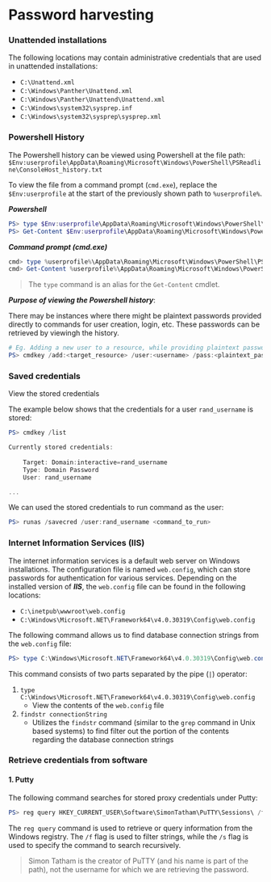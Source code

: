 # Password harvesting

### Unattended installations

The following locations may contain administrative credentials that are used in unattended installations:

* `C:\Unattend.xml`
* `C:\Windows\Panther\Unattend.xml`
* `C:\Windows\Panther\Unattend\Unattend.xml`
* `C:\Windows\system32\sysprep.inf`
* `C:\Windows\system32\sysprep\sysprep.xml`

### Powershell History

The Powershell history can be viewed using Powershell at the file path: `$Env:userprofile\AppData\Roaming\Microsoft\Windows\PowerShell\PSReadline\ConsoleHost_history.txt`

To view the file from a command prompt (`cmd.exe`), replace the `$Env:userprofile` at the start of the previously shown path to `%userprofile%`.

_**Powershell**_

```powershell
PS> type $Env:userprofile\AppData\Roaming\Microsoft\Windows\PowerShell\PSReadline\ConsoleHost_history.txt
PS> Get-Content $Env:userprofile\AppData\Roaming\Microsoft\Windows\PowerShell\PSReadline\ConsoleHost_history.txt
```

_**Command prompt (cmd.exe)**_

```powershell
cmd> type %userprofile%\AppData\Roaming\Microsoft\Windows\PowerShell\PSReadline\ConsoleHost_history.txt
cmd> Get-Content %userprofile%\AppData\Roaming\Microsoft\Windows\PowerShell\PSReadline\ConsoleHost_history.txt
```

> The `type` command is an alias for the `Get-Content` cmdlet.

_**Purpose of viewing the Powershell history**_:

There may be instances where there might be plaintext passwords provided directly to commands for user creation, login, etc. These passwords can be retrieved by viewingh the history.

```powershell
# Eg. Adding a new user to a resource, while providing plaintext password
PS> cmdkey /add:<target_resource> /user:<username> /pass:<plaintext_password>
```

### Saved credentials

View the stored credentials

The example below shows that the credentials for a user `rand_username` is stored:

```powershell
PS> cmdkey /list

Currently stored credentials:
  
    Target: Domain:interactive=rand_username       
    Type: Domain Password                           
    User: rand_username

...
```

We can used the stored credentials to run command as the user:

```powershell
PS> runas /savecred /user:rand_username <command_to_run>
```

### Internet Information Services (IIS)

The internet information services is a default web server on Windows installations. The configuration file is named `web.config`, which can store passwords for authentication for various services. Depending on the installed version of _**IIS**_, the `web.config` file can be found in the following locations:

* `C:\inetpub\wwwroot\web.config`
* `C:\Windows\Microsoft.NET\Framework64\v4.0.30319\Config\web.config`

The following command allows us to find database connection strings from the `web.config` file:

```powershell
PS> type C:\Windows\Microsoft.NET\Framework64\v4.0.30319\Config\web.config | findstr connectionString
```

This command consists of two parts separated by the pipe (`|`) operator:

1. `type C:\Windows\Microsoft.NET\Framework64\v4.0.30319\Config\web.config`
   * View the contents of the `web.config` file
2. `findstr connectionString`
   * Utilizes the `findstr` command (similar to the `grep` command in Unix based systems) to find filter out the portion of the contents regarding the database connection strings



### Retrieve credentials from software

#### 1. Putty

The following command searches for stored proxy credentials under Putty:

```powershell
PS> reg query HKEY_CURRENT_USER\Software\SimonTatham\PuTTY\Sessions\ /f "Proxy" /s
```

The `reg query` command is used to retrieve or query information from the Windows registry. The `/f` flag is used to filter strings, while the `/s` flag is used to specify the command to search recursively.

> Simon Tatham is the creator of PuTTY (and his name is part of the path), not the username for which we are retrieving the password.
